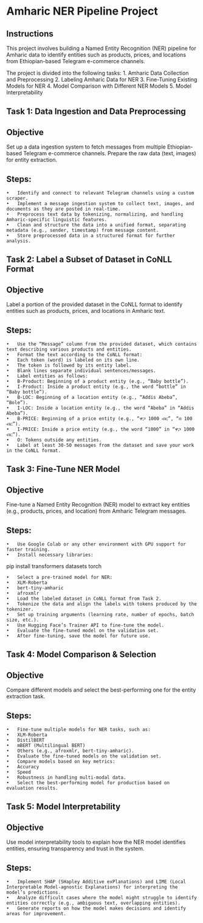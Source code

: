 # Amharic NER Pipeline Project

## Instructions

This project involves building a Named Entity Recognition (NER) pipeline for Amharic data to identify entities such as products, prices, and locations from Ethiopian-based Telegram e-commerce channels.

The project is divided into the following tasks:
	1.	Amharic Data Collection and Preprocessing
	2.	Labeling Amharic Data for NER
	3.	Fine-Tuning Existing Models for NER
	4.	Model Comparison with Different NER Models
	5.	Model Interpretability

## Task 1: Data Ingestion and Data Preprocessing

## Objective

Set up a data ingestion system to fetch messages from multiple Ethiopian-based Telegram e-commerce channels. Prepare the raw data (text, images) for entity extraction.

## Steps:
	•	Identify and connect to relevant Telegram channels using a custom scraper.
	•	Implement a message ingestion system to collect text, images, and documents as they are posted in real-time.
	•	Preprocess text data by tokenizing, normalizing, and handling Amharic-specific linguistic features.
	•	Clean and structure the data into a unified format, separating metadata (e.g., sender, timestamp) from message content.
	•	Store preprocessed data in a structured format for further analysis.

## Task 2: Label a Subset of Dataset in CoNLL Format

## Objective

Label a portion of the provided dataset in the CoNLL format to identify entities such as products, prices, and locations in Amharic text.

## Steps:
	•	Use the “Message” column from the provided dataset, which contains text describing various products and entities.
	•	Format the text according to the CoNLL format:
	•	Each token (word) is labeled on its own line.
	•	The token is followed by its entity label.
	•	Blank lines separate individual sentences/messages.
	•	Label entities as follows:
	•	B-Product: Beginning of a product entity (e.g., “Baby bottle”).
	•	I-Product: Inside a product entity (e.g., the word “bottle” in “Baby bottle”).
	•	B-LOC: Beginning of a location entity (e.g., “Addis Abeba”, “Bole”).
	•	I-LOC: Inside a location entity (e.g., the word “Abeba” in “Addis Abeba”).
	•	B-PRICE: Beginning of a price entity (e.g., “ዋጋ 1000 ብር”, “በ 100 ብር”).
	•	I-PRICE: Inside a price entity (e.g., the word “1000” in “ዋጋ 1000 ብር”).
	•	O: Tokens outside any entities.
	•	Label at least 30-50 messages from the dataset and save your work in the CoNLL format.

## Task 3: Fine-Tune NER Model

## Objective

Fine-tune a Named Entity Recognition (NER) model to extract key entities (e.g., products, prices, and location) from Amharic Telegram messages.

## Steps:
	•	Use Google Colab or any other environment with GPU support for faster training.
	•	Install necessary libraries:

pip install transformers datasets torch  


	•	Select a pre-trained model for NER:
	•	XLM-Roberta
	•	bert-tiny-amharic
	•	afroxmlr
	•	Load the labeled dataset in CoNLL format from Task 2.
	•	Tokenize the data and align the labels with tokens produced by the tokenizer.
	•	Set up training arguments (learning rate, number of epochs, batch size, etc.).
	•	Use Hugging Face’s Trainer API to fine-tune the model.
	•	Evaluate the fine-tuned model on the validation set.
	•	After fine-tuning, save the model for future use.

## Task 4: Model Comparison & Selection

## Objective

Compare different models and select the best-performing one for the entity extraction task.

## Steps:
	•	Fine-tune multiple models for NER tasks, such as:
	•	XLM-Roberta
	•	DistilBERT
	•	mBERT (Multilingual BERT)
	•	Others (e.g., afroxmlr, bert-tiny-amharic).
	•	Evaluate the fine-tuned models on the validation set.
	•	Compare models based on key metrics:
	•	Accuracy
	•	Speed
	•	Robustness in handling multi-modal data.
	•	Select the best-performing model for production based on evaluation results.

## Task 5: Model Interpretability

## Objective

Use model interpretability tools to explain how the NER model identifies entities, ensuring transparency and trust in the system.

## Steps:
	•	Implement SHAP (SHapley Additive exPlanations) and LIME (Local Interpretable Model-agnostic Explanations) for interpreting the model’s predictions.
	•	Analyze difficult cases where the model might struggle to identify entities correctly (e.g., ambiguous text, overlapping entities).
	•	Generate reports on how the model makes decisions and identify areas for improvement.

